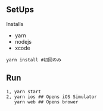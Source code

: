 ## SetUps 
Installs
- yarn
- nodejs
- xcode

```
yarn install #初回のみ
```


## Run
```
1, yarn start
2, yarn ios ## Opens iOS Simulator
   yarn web ## Opens brower
```
